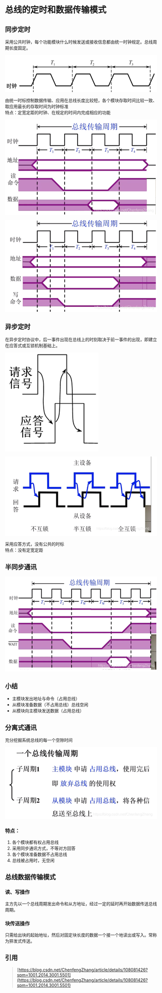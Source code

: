 # 总线的定时和数据传输模式

## 同步定时

采用公共时钟，每个功能模块什么时候发送或接收信息都由统一时钟规定。总线周期长度固定。

![](../.gitbook/assets/image%20%2820%29.png)

由统一时标控制数据传输、应用在总线长度比较短，各个模块存取时间比较一致、取应用最长的存取时间为时钟标准   
特点：定宽定距的时钟、在规定的时间内完成相应的功能

![](../.gitbook/assets/image%20%2835%29.png)

![](../.gitbook/assets/image%20%2844%29.png)

## 异步定时

在异步定时协议中，后一事件出现在总线上的时刻取决于前一事件的出现，即建立在应答式或互锁机制基础上。

![](../.gitbook/assets/image%20%2840%29.png)

![](../.gitbook/assets/image%20%2836%29.png)

采用应答方式，没有公共的时标   
特点：没有定宽定距

## 半同步通讯

![](../.gitbook/assets/image%20%2846%29.png)



## 小结

* 主模块发出地址与命令（占用总线）
* 从模块准备数据（不占用总线）总线空闲
* 从模块向主模块发送数据（占用总线）

## 分离式通讯

充分挖掘系统总线的每一个空隙时间

![](../.gitbook/assets/image%20%2828%29.png)

### 特点：

1. 各个模块都有权占用总线
2. 采用同步通讯方式，不等对方回答
3. 各个模块准备数据不占用总线
4. 总线被占用时，无空闲

## 总线数据传输模式

### 读、写操作

主方先以一个总线周期发出命令和从方地址，经过一定的延时再开始数据传送总线周期。

### 块传送操作

只需给出块的起始地址，然后对固定块长度的数据一个接一个地读出或写入。常称为猝发式传送。

## 引用

> [https://blog.csdn.net/ChenfengZhang/article/details/108081426?spm=1001.2014.3001.5501](https://blog.csdn.net/ChenfengZhang/article/details/108081426?spm=1001.2014.3001.5501)

